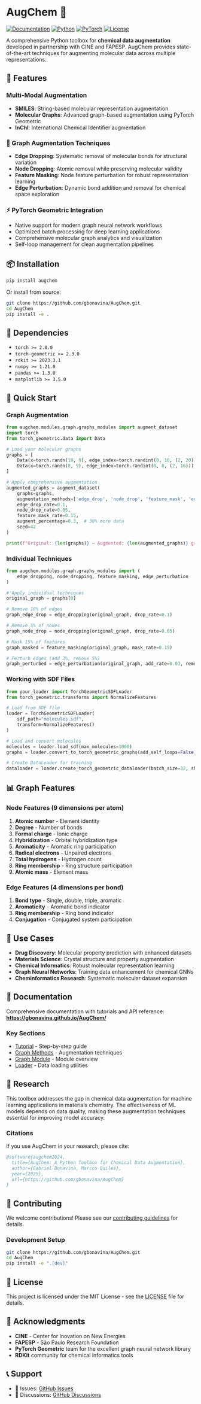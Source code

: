# AugChem 🧪

[![Documentation](https://img.shields.io/badge/docs-available-brightgreen)](https://gbonavina.github.io/AugChem/)
[![Python](https://img.shields.io/badge/python-3.8+-blue.svg)](https://www.python.org/downloads/)
[![PyTorch](https://img.shields.io/badge/PyTorch-2.0+-red.svg)](https://pytorch.org/)
[![License](https://img.shields.io/badge/license-MIT-green.svg)](LICENSE)

A comprehensive Python toolbox for **chemical data augmentation** developed in partnership with CINE and FAPESP. AugChem provides state-of-the-art techniques for augmenting molecular data across multiple representations.

## 🚀 Features

### Multi-Modal Augmentation
- **SMILES**: String-based molecular representation augmentation
- **Molecular Graphs**: Advanced graph-based augmentation using PyTorch Geometric
- **InChI**: International Chemical Identifier augmentation

### 🔬 Graph Augmentation Techniques
- **Edge Dropping**: Systematic removal of molecular bonds for structural variation
- **Node Dropping**: Atomic removal while preserving molecular validity  
- **Feature Masking**: Node feature perturbation for robust representation learning
- **Edge Perturbation**: Dynamic bond addition and removal for chemical space exploration

### ⚡ PyTorch Geometric Integration
- Native support for modern graph neural network workflows
- Optimized batch processing for deep learning applications
- Comprehensive molecular graph analytics and visualization
- Self-loop management for clean augmentation pipelines

## 📦 Installation

```bash
pip install augchem
```

Or install from source:
```bash
git clone https://github.com/gbonavina/AugChem.git
cd AugChem
pip install -e .
```

## 🔧 Dependencies
- `torch >= 2.0.0`
- `torch-geometric >= 2.3.0`
- `rdkit >= 2023.3.1`
- `numpy >= 1.21.0`
- `pandas >= 1.3.0`
- `matplotlib >= 3.5.0`

## 🚀 Quick Start

### Graph Augmentation

```python
from augchem.modules.graph.graphs_modules import augment_dataset
import torch
from torch_geometric.data import Data

# Load your molecular graphs
graphs = [
    Data(x=torch.randn(10, 9), edge_index=torch.randint(0, 10, (2, 20))),
    Data(x=torch.randn(8, 9), edge_index=torch.randint(0, 8, (2, 16)))
]

# Apply comprehensive augmentation
augmented_graphs = augment_dataset(
    graphs=graphs,
    augmentation_methods=['edge_drop', 'node_drop', 'feature_mask', 'edge_perturb'],
    edge_drop_rate=0.1,
    node_drop_rate=0.05,
    feature_mask_rate=0.15,
    augment_percentage=0.3,  # 30% more data
    seed=42
)

print(f"Original: {len(graphs)} → Augmented: {len(augmented_graphs)} graphs")
```

### Individual Techniques

```python
from augchem.modules.graph.graphs_modules import (
    edge_dropping, node_dropping, feature_masking, edge_perturbation
)

# Apply individual techniques
original_graph = graphs[0]

# Remove 10% of edges
graph_edge_drop = edge_dropping(original_graph, drop_rate=0.1)

# Remove 5% of nodes  
graph_node_drop = node_dropping(original_graph, drop_rate=0.05)

# Mask 15% of features
graph_masked = feature_masking(original_graph, mask_rate=0.15)

# Perturb edges (add 3%, remove 5%)
graph_perturbed = edge_perturbation(original_graph, add_rate=0.03, remove_rate=0.05)
```

### Working with SDF Files

```python
from your_loader import TorchGeometricSDFLoader
from torch_geometric.transforms import NormalizeFeatures

# Load from SDF file
loader = TorchGeometricSDFLoader(
    sdf_path="molecules.sdf",
    transform=NormalizeFeatures()
)

# Load and convert molecules
molecules = loader.load_sdf(max_molecules=1000)
graphs = loader.convert_to_torch_geometric_graphs(add_self_loops=False)

# Create DataLoader for training
dataloader = loader.create_torch_geometric_dataloader(batch_size=32, shuffle=True)
```

## 📊 Graph Features

### Node Features (9 dimensions per atom)
1. **Atomic number** - Element identity
2. **Degree** - Number of bonds
3. **Formal charge** - Ionic charge
4. **Hybridization** - Orbital hybridization type
5. **Aromaticity** - Aromatic ring participation
6. **Radical electrons** - Unpaired electrons
7. **Total hydrogens** - Hydrogen count
8. **Ring membership** - Ring structure participation
9. **Atomic mass** - Element mass

### Edge Features (4 dimensions per bond)
1. **Bond type** - Single, double, triple, aromatic
2. **Aromaticity** - Aromatic bond indicator  
3. **Ring membership** - Ring bond indicator
4. **Conjugation** - Conjugated system participation

## 🎯 Use Cases

- **Drug Discovery**: Molecular property prediction with enhanced datasets
- **Materials Science**: Crystal structure and property augmentation  
- **Chemical Informatics**: Robust molecular representation learning
- **Graph Neural Networks**: Training data enhancement for chemical GNNs
- **Cheminformatics Research**: Systematic molecular dataset expansion

## 📖 Documentation

Comprehensive documentation with tutorials and API reference:
**https://gbonavina.github.io/AugChem/**

### Key Sections
- [Tutorial](https://gbonavina.github.io/AugChem/tutorial/) - Step-by-step guide
- [Graph Methods](https://gbonavina.github.io/AugChem/reference/graphs_methods/) - Augmentation techniques
- [Graph Module](https://gbonavina.github.io/AugChem/reference/graphs_module/) - Module overview
- [Loader](https://gbonavina.github.io/AugChem/reference/loader/) - Data loading utilities

## 🔬 Research

This toolbox addresses the gap in chemical data augmentation for machine learning applications in materials chemistry. The effectiveness of ML models depends on data quality, making these augmentation techniques essential for improving model accuracy.

### Citations
If you use AugChem in your research, please cite:
```bibtex
@software{augchem2024,
  title={AugChem: A Python Toolbox for Chemical Data Augmentation},
  author={Gabriel Bonavina, Marcos Quiles},
  year={2025},
  url={https://github.com/gbonavina/AugChem}
}
```

## 🤝 Contributing

We welcome contributions! Please see our [contributing guidelines](CONTRIBUTING.md) for details.

### Development Setup
```bash
git clone https://github.com/gbonavina/AugChem.git
cd AugChem
pip install -e ".[dev]"
```

## 📄 License

This project is licensed under the MIT License - see the [LICENSE](LICENSE) file for details.

## 🙏 Acknowledgments

- **CINE** - Center for Inovation on New Energies
- **FAPESP** - São Paulo Research Foundation  
- **PyTorch Geometric** team for the excellent graph neural network library
- **RDKit** community for chemical informatics tools

## 📞 Support

- 🐛 Issues: [GitHub Issues](https://github.com/gbonavina/AugChem/issues)
- 💬 Discussions: [GitHub Discussions](https://github.com/gbonavina/AugChem/discussions)



